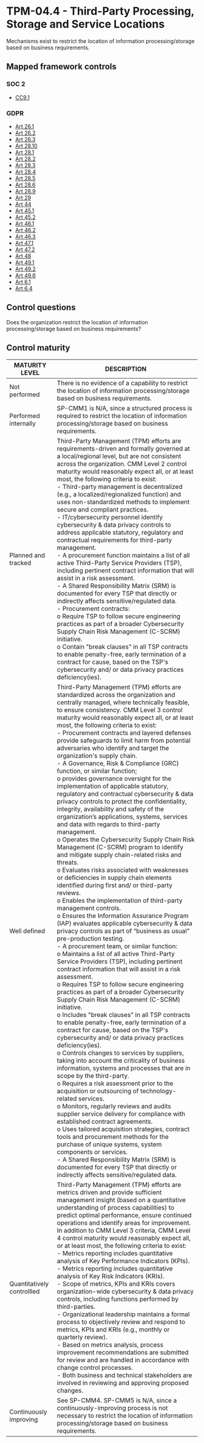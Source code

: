 # TPM-04.4 - Third-Party Processing, Storage and Service Locations
Mechanisms exist to restrict the location of information processing/storage based on business requirements. 
## Mapped framework controls
### SOC 2
- [CC9.1](../soc2/cc91.md)
### GDPR
- [Art 26.1](../gdpr/art261.md)
- [Art 26.2](../gdpr/art262.md)
- [Art 26.3](../gdpr/art263.md)
- [Art 28.10](../gdpr/art2810.md)
- [Art 28.1](../gdpr/art281.md)
- [Art 28.2](../gdpr/art282.md)
- [Art 28.3](../gdpr/art283.md)
- [Art 28.4](../gdpr/art284.md)
- [Art 28.5](../gdpr/art285.md)
- [Art 28.6](../gdpr/art286.md)
- [Art 28.9](../gdpr/art289.md)
- [Art 29](../gdpr/art29.md)
- [Art 44](../gdpr/art44.md)
- [Art 45.1](../gdpr/art451.md)
- [Art 45.2](../gdpr/art452.md)
- [Art 46.1](../gdpr/art461.md)
- [Art 46.2](../gdpr/art462.md)
- [Art 46.3](../gdpr/art463.md)
- [Art 47.1](../gdpr/art471.md)
- [Art 47.2](../gdpr/art472.md)
- [Art 48](../gdpr/art48.md)
- [Art 49.1](../gdpr/art491.md)
- [Art 49.2](../gdpr/art492.md)
- [Art 49.6](../gdpr/art496.md)
- [Art 6.1](../gdpr/art61.md)
- [Art 6.4](../gdpr/art64.md)
## Control questions
Does the organization restrict the location of information processing/storage based on business requirements? 
## Control maturity
|       MATURITY LEVEL       |                                                                                                                                                                                                                                                                                                                                                                                                                                                                                                                                                                                                                                                                                                                                                                                                                                                                                                                                                                                                                                                                                                                                                                                                                                                                                                                    DESCRIPTION                                                                                                                                                                                                                                                                                                                                                                                                                                                                                                                                                                                                                                                                                                                                                                                                                                                                                                                                                                                                                                                                                                                                                                                                                                                                                                                    |
|----------------------------|---------------------------------------------------------------------------------------------------------------------------------------------------------------------------------------------------------------------------------------------------------------------------------------------------------------------------------------------------------------------------------------------------------------------------------------------------------------------------------------------------------------------------------------------------------------------------------------------------------------------------------------------------------------------------------------------------------------------------------------------------------------------------------------------------------------------------------------------------------------------------------------------------------------------------------------------------------------------------------------------------------------------------------------------------------------------------------------------------------------------------------------------------------------------------------------------------------------------------------------------------------------------------------------------------------------------------------------------------------------------------------------------------------------------------------------------------------------------------------------------------------------------------------------------------------------------------------------------------------------------------------------------------------------------------------------------------------------------------------------------------------------------------------------------------------------------------------------------------------------------------------------------------------------------------------------------------------------------------------------------------------------------------------------------------------------------------------------------------------------------------------------------------------------------------------------------------------------------------------------------------------------------------------------------------------------------------------------------------------------------------------------------------------------------------------------------------------------------------------------------------------------------------------------------------------------------------------------------------------------------------------------------------|
| Not performed              | There is no evidence of a capability to restrict the location of information processing/storage based on business requirements.                                                                                                                                                                                                                                                                                                                                                                                                                                                                                                                                                                                                                                                                                                                                                                                                                                                                                                                                                                                                                                                                                                                                                                                                                                                                                                                                                                                                                                                                                                                                                                                                                                                                                                                                                                                                                                                                                                                                                                                                                                                                                                                                                                                                                                                                                                                                                                                                                                                                                                                   |
| Performed internally       | SP-CMM1 is N/A, since a structured process is required to restrict the location of information processing/storage based on business requirements.                                                                                                                                                                                                                                                                                                                                                                                                                                                                                                                                                                                                                                                                                                                                                                                                                                                                                                                                                                                                                                                                                                                                                                                                                                                                                                                                                                                                                                                                                                                                                                                                                                                                                                                                                                                                                                                                                                                                                                                                                                                                                                                                                                                                                                                                                                                                                                                                                                                                                                 |
| Planned and tracked        | Third-Party Management (TPM) efforts are requirements-driven and formally governed at a local/regional level, but are not consistent across the organization. CMM Level 2 control maturity would reasonably expect all, or at least most, the following criteria to exist:<br>- Third-party management is decentralized (e.g., a localized/regionalized function) and uses non-standardized methods to implement secure and compliant practices.<br>- IT/cybersecurity personnel identify cybersecurity & data privacy controls to address applicable statutory, regulatory and contractual requirements for third-party management.<br>- A procurement function maintains a list of all active Third-Party Service Providers (TSP), including pertinent contract information that will assist in a risk assessment.<br>- A Shared Responsibility Matrix (SRM) is documented for every TSP that directly or indirectly affects sensitive/regulated data.<br>- Procurement contracts:<br>o	Require TSP to follow secure engineering practices as part of a broader Cybersecurity Supply Chain Risk Management (C-SCRM) initiative.<br>o	Contain "break clauses" in all TSP contracts to enable penalty-free, early termination of a contract for cause, based on the TSP's cybersecurity and/ or data privacy practices deficiency(ies).                                                                                                                                                                                                                                                                                                                                                                                                                                                                                                                                                                                                                                                                                                                                                                                                                                                                                                                                                                                                                                                                                                                                                                                                                                                                                                             |
| Well defined               | Third-Party Management (TPM) efforts are standardized across the organization and centrally managed, where technically feasible, to ensure consistency. CMM Level 3 control maturity would reasonably expect all, or at least most, the following criteria to exist:<br>- Procurement contracts and layered defenses provide safeguards to limit harm from potential adversaries who identify and target the organization's supply chain.<br>- A Governance, Risk & Compliance (GRC) function, or similar function;<br>o	provides governance oversight for the implementation of applicable statutory, regulatory and contractual cybersecurity & data privacy controls to protect the confidentiality, integrity, availability and safety of the organization’s applications, systems, services and data with regards to third-party management.<br>o	Operates the Cybersecurity Supply Chain Risk Management (C-SCRM) program to identify and mitigate supply chain-related risks and threats.<br>o	Evaluates risks associated with weaknesses or deficiencies in supply chain elements identified during first and/ or third-party reviews. <br>o	Enables the implementation of third-party management controls.<br>o	Ensures the Information Assurance Program (IAP) evaluates applicable cybersecurity & data privacy controls as part of “business as usual” pre-production testing. <br>- A procurement team, or similar function:<br>o	Maintains a list of all active Third-Party Service Providers (TSP), including pertinent contract information that will assist in a risk assessment.<br>o	Requires TSP to follow secure engineering practices as part of a broader Cybersecurity Supply Chain Risk Management (C-SCRM) initiative.<br>o	Includes "break clauses" in all TSP contracts to enable penalty-free, early termination of a contract for cause, based on the TSP's cybersecurity and/ or data privacy practices deficiency(ies).<br>o	Controls changes to services by suppliers, taking into account the criticality of business information, systems and processes that are in scope by the third-party.<br>o	Requires a risk assessment prior to the acquisition or outsourcing of technology-related services.<br>o	Monitors, regularly reviews and audits supplier service delivery for compliance with established contract agreements. <br>o	Uses tailored acquisition strategies, contract tools and procurement methods for the purchase of unique systems, system components or services.<br>- A Shared Responsibility Matrix (SRM) is documented for every TSP that directly or indirectly affects sensitive/regulated data. |
| Quantitatively controllled | Third-Party Management (TPM) efforts are metrics driven and provide sufficient management insight (based on a quantitative understanding of process capabilities) to predict optimal performance, ensure continued operations and identify areas for improvement. In addition to CMM Level 3 criteria, CMM Level 4 control maturity would reasonably expect all, or at least most, the following criteria to exist:<br>- 	Metrics reporting includes quantitative analysis of Key Performance Indicators (KPIs).<br>- 	Metrics reporting includes quantitative analysis of Key Risk Indicators (KRIs).<br>- 	Scope of metrics, KPIs and KRIs covers organization-wide cybersecurity & data privacy controls, including functions performed by third-parties.<br>- 	Organizational leadership maintains a formal process to objectively review and respond to metrics, KPIs and KRIs (e.g., monthly or quarterly review).<br>- 	Based on metrics analysis, process improvement recommendations are submitted for review and are handled in accordance with change control processes.<br>- 	Both business and technical stakeholders are involved in reviewing and approving proposed changes.                                                                                                                                                                                                                                                                                                                                                                                                                                                                                                                                                                                                                                                                                                                                                                                                                                                                                                                                                                                                                                                                                                                                                                                                                                                                                                                                                                                                                                                            |
| Continuously improving     | See SP-CMM4. SP-CMM5 is N/A, since a continuously-improving process is not necessary to restrict the location of information processing/storage based on business requirements.                                                                                                                                                                                                                                                                                                                                                                                                                                                                                                                                                                                                                                                                                                                                                                                                                                                                                                                                                                                                                                                                                                                                                                                                                                                                                                                                                                                                                                                                                                                                                                                                                                                                                                                                                                                                                                                                                                                                                                                                                                                                                                                                                                                                                                                                                                                                                                                                                                                                   |
